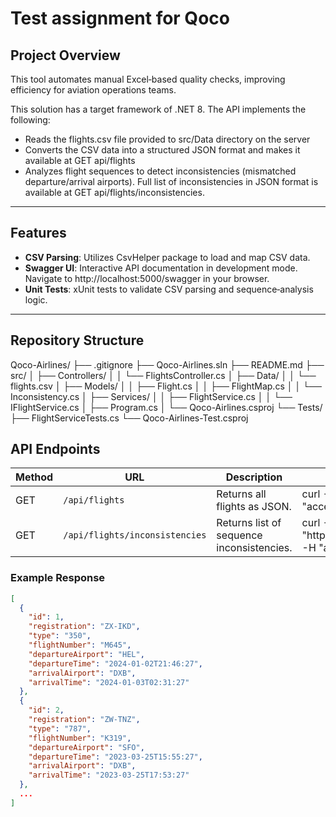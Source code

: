 # Test assignment for Qoco

## Project Overview  
This tool automates manual Excel‑based quality checks, improving efficiency for aviation operations teams.

This solution has a target framework of .NET 8. The API implements the following: 
- Reads the flights.csv file provided to src/Data directory on the server
- Converts the CSV data into a structured JSON format and makes it available at GET api/flights
- Analyzes flight sequences to detect inconsistencies (mismatched departure/arrival airports). Full list of inconsistencies in JSON format is available at GET api/flights/inconsistencies. 

---

## Features
- **CSV Parsing**: Utilizes CsvHelper package to load and map CSV data.  
- **Swagger UI**: Interactive API documentation in development mode. Navigate to http://localhost:5000/swagger in your browser.
- **Unit Tests**: xUnit tests to validate CSV parsing and sequence‑analysis logic.
---

## Repository Structure
Qoco-Airlines/
├── .gitignore
├── Qoco-Airlines.sln
├── README.md
├── src/
│   ├── Controllers/
│   │   └── FlightsController.cs
│   ├── Data/
│   │   └── flights.csv 
│   ├── Models/ 
│   │   ├── Flight.cs
│   │   ├── FlightMap.cs
│   │   └── Inconsistency.cs
│   ├── Services/ 
│   │   ├── FlightService.cs
│   │   └── IFlightService.cs
│   ├── Program.cs 
│   └── Qoco-Airlines.csproj 
└── Tests/
    ├── FlightServiceTests.cs
    └── Qoco-Airlines-Test.csproj


## API Endpoints
| Method | URL                            | Description                               | Example command                                                                         |
| ------ | ------------------------------ | ----------------------------------------- |-----------------------------------------------------------------------------------------|
| GET    | `/api/flights`                 | Returns all flights as JSON.              | curl -X GET "http://localhost:5000/api/Flights" -H "accept: text/plain"                 |
| GET    | `/api/flights/inconsistencies` | Returns list of sequence inconsistencies. |	curl -X GET "http://localhost:5000/api/Flights/inconsistencies" -H "accept: text/plain" |

### Example Response

```json
[
  {
    "id": 1,
    "registration": "ZX-IKD",
    "type": "350",
    "flightNumber": "M645",
    "departureAirport": "HEL",
    "departureTime": "2024-01-02T21:46:27",
    "arrivalAirport": "DXB",
    "arrivalTime": "2024-01-03T02:31:27"
  },
  {
    "id": 2,
    "registration": "ZW-TNZ",
    "type": "787",
    "flightNumber": "K319",
    "departureAirport": "SFO",
    "departureTime": "2023-03-25T15:55:27",
    "arrivalAirport": "DXB",
    "arrivalTime": "2023-03-25T17:53:27"
  },
  ...
]

